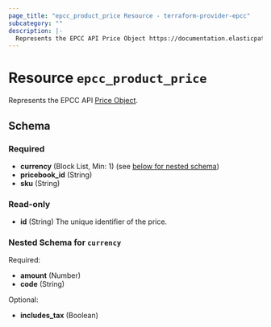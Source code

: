 ```yaml
---
page_title: "epcc_product_price Resource - terraform-provider-epcc"
subcategory: ""
description: |-
  Represents the EPCC API Price Object https://documentation.elasticpath.com/commerce-cloud/docs/api/pcm/pricebooks/prices/create-product-prices.html.
---
```


# Resource `epcc_product_price`

Represents the EPCC API [Price Object](https://documentation.elasticpath.com/commerce-cloud/docs/api/pcm/pricebooks/prices/create-product-prices.html).



## Schema

### Required

- **currency** (Block List, Min: 1) (see [below for nested schema](#nestedblock--currency))
- **pricebook_id** (String)
- **sku** (String)

### Read-only

- **id** (String) The unique identifier of the price.

<a id="nestedblock--currency"></a>
### Nested Schema for `currency`

Required:

- **amount** (Number)
- **code** (String)

Optional:

- **includes_tax** (Boolean)


